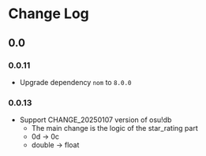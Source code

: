 # Change Log

## 0.0

### 0.0.11

- Upgrade dependency `nom` to `8.0.0`

### 0.0.13

- Support CHANGE_20250107 version of osu!db
  - The main change is the logic of the star_rating part
  - 0d -> 0c
  - double -> float
